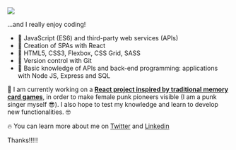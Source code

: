 
<img src="https://i.postimg.cc/kXcyDYNM/githubheader.png"/>

...and I really enjoy coding! 


- 🌠 JavaScript (ES6) and third-party web services (APIs)
- 🌠 Creation of SPAs with React 
- 🌠 HTML5, CSS3, Flexbox, CSS Grid, SASS
- 🌠 Version control with Git
- 🌠 Basic knowledge of APIs and back-end programming: applications with Node JS, Express and SQL


💜 I am currently working on a [**React project inspired by traditional memory card games**](https://github.com/BarbaraMoran/girls-invented-punk), in order to make female punk pioneers visible (I am a punk singer myself 😎).
I also hope to test my knowledge and learn to develop new functionalities. 🤓

🔥 You can learn more about me on [Twitter](https://twitter.com/BarbsMoran) and [Linkedin](https://www.linkedin.com/in/b%C3%A1rbara-m-728b72b0)


Thanks!!!!!
